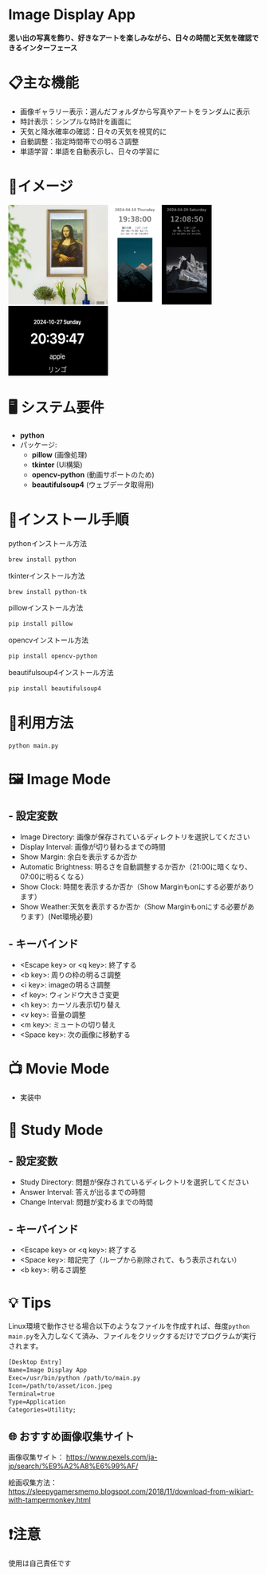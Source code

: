 # Image Display App
**思い出の写真を飾り、好きなアートを楽しみながら、日々の時間と天気を確認できるインターフェース**
# 📋主な機能
- 画像ギャラリー表示：選んだフォルダから写真やアートをランダムに表示
- 時計表示：シンプルな時計を画面に
- 天気と降水確率の確認：日々の天気を視覚的に
- 自動調整：指定時間帯での明るさ調整
- 単語学習：単語を自動表示し、日々の学習に

# 🩻イメージ

<img src="asset/1.jpg" alt="代替テキスト" width="200" height="200" />
<img src="asset/2.png" alt="代替テキスト" width="100" height="200" />
<img src="asset/3.png" alt="代替テキスト" width="100" height="200" />
<img src="asset/4.png" alt="代替テキスト" width="200" height="140" />

# 🖥️ システム要件

* **python**
* パッケージ:
    - **pillow** (画像処理)
    - **tkinter** (UI構築)
    - **opencv-python** (動画サポートのため)
    - **beautifulsoup4** (ウェブデータ取得用)

# 🚀インストール手順

pythonインストール方法
```zsh
brew install python
```

tkinterインストール方法
```zsh
brew install python-tk
```

pillowインストール方法
```zsh
pip install pillow
```

opencvインストール方法

```zsh
pip install opencv-python
```

beautifulsoup4インストール方法

```zsh
pip install beautifulsoup4
```

# 📓利用方法
```zsh
python main.py
```

# 🖼 Image Mode
## - 設定変数
- Image Directory: 画像が保存されているディレクトリを選択してください
- Display Interval: 画像が切り替わるまでの時間
- Show Margin: 余白を表示するか否か
- Automatic Brightness: 明るさを自動調整するか否か（21:00に暗くなり、07:00に明るくなる）
- Show Clock: 時間を表示するか否か（Show Marginもonにする必要があります）
- Show Weather:天気を表示するか否か（Show Marginもonにする必要があります）(Net環境必要)

## - キーバインド
- \<Escape key> or \<q key>: 終了する
- \<b key>: 周りの枠の明るさ調整
- \<i key>: imageの明るさ調整
- \<f key>: ウィンドウ大きさ変更
- \<h key>: カーソル表示切り替え
- \<v key>: 音量の調整
- \<m key>: ミュートの切り替え
- \<Space key>: 次の画像に移動する


# 📺 Movie Mode
- 実装中


# 🧠 Study Mode
## - 設定変数
- Study Directory: 問題が保存されているディレクトリを選択してください
- Answer Interval: 答えが出るまでの時間
- Change Interval: 問題が変わるまでの時間

## - キーバインド
- \<Escape key> or \<q key>: 終了する
- \<Space key>: 暗記完了（ループから削除されて、もう表示されない）
- \<b key>: 明るさ調整


# 💡 Tips
Linux環境で動作させる場合以下のようなファイルを作成すれば、毎度`python main.py`を入力しなくて済み、ファイルをクリックするだけでプログラムが実行されます。
```image_display_app.desktop
[Desktop Entry]
Name=Image Display App
Exec=/usr/bin/python /path/to/main.py
Icon=/path/to/asset/icon.jpeg
Terminal=true
Type=Application
Categories=Utility;
```

## 🌐 おすすめ画像収集サイト
画像収集サイト：
https://www.pexels.com/ja-jp/search/%E9%A2%A8%E6%99%AF/


絵画収集方法：
https://sleepygamersmemo.blogspot.com/2018/11/download-from-wikiart-with-tampermonkey.html

# ❗️注意
使用は自己責任です